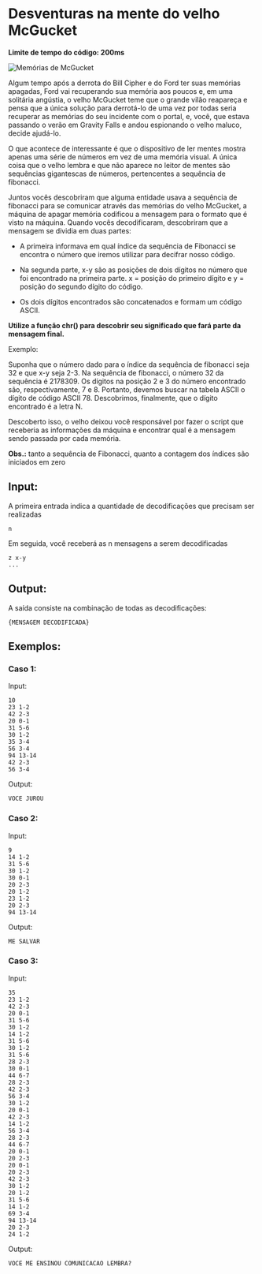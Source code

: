 # Desventuras na mente do velho McGucket 

**Limite de tempo do código: 200ms**

![Memórias de McGucket](https://i.imgur.com/hiFwrXy_d.webp?maxwidth=760&fidelity=grand)

Algum tempo após a derrota do Bill Cipher e do Ford ter suas memórias apagadas, Ford vai recuperando sua memória aos poucos e, em uma solitária angústia, o velho McGucket teme que o grande vilão reapareça e pensa que a única solução para derrotá-lo de uma vez por todas seria recuperar as memórias do seu incidente com o portal, e, você, que estava passando o verão em Gravity Falls e andou espionando o velho maluco, decide ajudá-lo.

O que acontece de interessante é que o dispositivo de ler mentes mostra apenas uma série de números em vez de uma memória visual. A única coisa que o velho lembra e que não aparece no leitor de mentes são sequências gigantescas de números, pertencentes a sequência de fibonacci.

Juntos vocês descobriram que alguma entidade usava a sequência de fibonacci para se comunicar através das memórias do velho McGucket, a máquina de apagar memória codificou a mensagem para o formato que é visto na máquina. Quando vocês decodificaram, descobriram que a mensagem se dividia em duas partes:

- A primeira informava em qual índice da sequência de Fibonacci se encontra o número que iremos utilizar para decifrar nosso código.

- Na segunda parte, x-y são as posições de dois dígitos no número que foi encontrado na primeira parte. x = posição do primeiro dígito e y = posição do segundo dígito do código.

- Os dois dígitos encontrados são concatenados e formam um código ASCII.

**Utilize a função chr() para descobrir seu significado que fará parte da mensagem final.**

Exemplo:

Suponha que o número dado para o índice da sequência de fibonacci seja 32 e que x-y seja 2-3.
Na sequência de fibonacci, o número 32 da sequência é 2178309.
Os dígitos na posição 2 e 3 do número encontrado são, respectivamente, 7 e 8.
Portanto, devemos buscar na tabela ASCII o dígito de código ASCII 78.
Descobrimos, finalmente, que o dígito encontrado é a letra N.

Descoberto isso, o velho deixou você responsável por fazer o script que receberia as informações da máquina e encontrar qual é a mensagem sendo passada por cada memória.

**Obs.:** tanto a sequência de Fibonacci, quanto a contagem dos índices são iniciados em zero

## Input:

A primeira entrada indica a quantidade de decodificações que precisam ser realizadas

```
n
```

Em seguida, você receberá as n mensagens a serem decodificadas

```
z x-y
...
```

## Output:

A saída consiste na combinação de todas as decodificações:

```
{MENSAGEM DECODIFICADA}
```

## Exemplos:

### Caso 1:

Input:
```
10
23 1-2
42 2-3
20 0-1
31 5-6
30 1-2
35 3-4
56 3-4
94 13-14
42 2-3
56 3-4
```

Output:
```
VOCE JUROU
```

### Caso 2:

Input:
```
9
14 1-2
31 5-6
30 1-2
30 0-1
20 2-3
20 1-2
23 1-2
20 2-3
94 13-14
```

Output:
```
ME SALVAR
```

### Caso 3:

Input:
```
35
23 1-2
42 2-3
20 0-1
31 5-6
30 1-2
14 1-2
31 5-6
30 1-2
31 5-6
28 2-3
30 0-1
44 6-7
28 2-3
42 2-3
56 3-4
30 1-2
20 0-1
42 2-3
14 1-2
56 3-4
28 2-3
44 6-7
20 0-1
20 2-3
20 0-1
20 2-3
42 2-3
30 1-2
20 1-2
31 5-6
14 1-2
69 3-4
94 13-14
20 2-3
24 1-2
```

Output:
```
VOCE ME ENSINOU COMUNICACAO LEMBRA?
```
